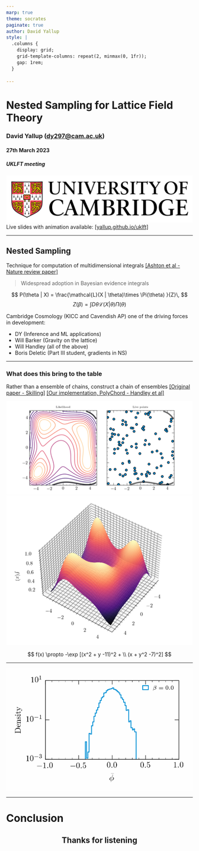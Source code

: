 ```yaml
---
marp: true
theme: socrates
paginate: true
author: David Yallup
style: |
  .columns {
    display: grid;
    grid-template-columns: repeat(2, minmax(0, 1fr));
    gap: 1rem;
  }

---
```



<!-- <style>
section {
  font-size: 28px;
}
  img[alt~="center"] {
  display: block;
  margin: 0 auto;
  }

  justify-content: flex-start;
</style> -->

<style>
   .font-size: 20px;
    
    img[alt~="center"] {
    display: block;
    margin: 0 auto;
    }

  justify-content: flex-start;


   .cite-author {
      text-align        : right;
   }
   .cite-author:after {
      color             : orangered;
      font-size         : 125%;
      /* font-style        : italic; */
      font-weight       : bold;
      font-family       : Cambria, Cochin, Georgia, Times, 'Times New Roman', serif;
      padding-right     : 130px;
   }
   .cite-author[data-text]:after {
      content           : " - "attr(data-text) " - ";      
   }

   .cite-author p {
      padding-bottom : 40px
   }

</style>




<!-- _class: titlepage -->

# Nested Sampling for Lattice Field Theory
### David Yallup (<dy297@cam.ac.uk>)
#### 27th March 2023
##### UKLFT meeting

![height:100px](./assets/cam.png)
Live slides with animation available:
[[yallup.github.io/uklft]](https://yallup.github.io/uklft) 


----
<!-- paginate: true -->



## Nested Sampling

Technique for computation of multidimensional integrals [[Ashton et al - Nature review paper]](https://arxiv.org/abs/2205.15570)
> Widespread adoption in Bayesian evidence integrals 

$$ P(\theta | X) = \frac{\mathcal{L}(X | \theta)\times \Pi(\theta) }{Z}\, $$
$$ Z(\beta) = \int D\theta \mathcal{L}(X | \theta)\Pi(\theta) $$

Cambridge Cosmology (KICC and Cavendish AP) one of the driving forces in development: 
* DY (Inference and ML applications) 
* Will Barker (Gravity on the lattice)
* Will Handley (all of the above)
* Boris Deletic (Part III student, gradients in NS)

----
### What does this bring to the table

Rather than a ensemble of chains, construct a chain of ensembles
[[Original paper - Skilling]](https://projecteuclid.org/journals/bayesian-analysis/volume-1/issue-4/Nested-sampling-for-general-Bayesian-computation/10.1214/06-BA127.full)
[[Our implementation, PolyChord - Handley et al]](https://arxiv.org/abs/1506.00171)

<!-- ![bg right](./assets/himmelblau.png) -->

![w:710](./assets/himmelblau.gif) ![w:400](./assets/himmelblau.png)

$$
f(x) \propto -\exp [(x^2 + y -11)^2 + \\ (x + y^2 -7)^2]
$$

----


![bg 80%](./assets/beta_flow.gif)


----


<!-- _class: invert lead -->

# __Conclusion__


<center>

## Thanks for listening

